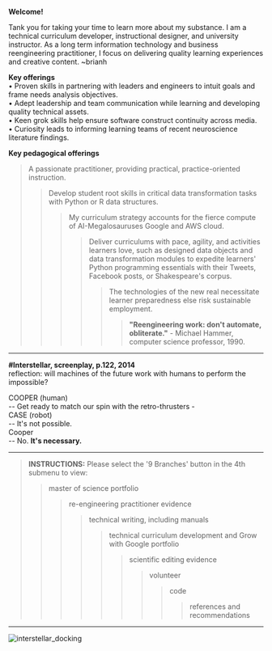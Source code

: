 **Welcome!**

Tank you for taking your time to learn more about my substance. I am a technical curriculum developer, instructional designer, and university instructor. As a long term information technology and business reengineering practitioner, I focus on delivering quality learning experiences and creative content. ~brianh

**Key offerings**  
• Proven skills in partnering with leaders and engineers to intuit goals and frame needs analysis objectives.  
• Adept leadership and team communication while learning and developing quality technical assets.  
• Keen grok skills help ensure software construct continuity across media.  
• Curiosity leads to informing learning teams of recent neuroscience literature findings.   

**Key pedagogical offerings**
>  A passionate practitioner, providing practical, practice-oriented instruction. 
>> Develop student root skills in critical data transformation tasks with Python or R data structures.  
>>> My curriculum strategy accounts for the fierce compute of AI-Megalosauruses Google and AWS cloud.  
>>>> Deliver curriculums with pace, agility, and activities learners love, such as designed data objects and data transformation modules to expedite learners' Python programming essentials with their Tweets, Facebook posts, or Shakespeare's corpus.  
>>>>  
>>>>> The technologies of the new real necessitate learner preparedness else risk sustainable employment.  
>>>>>> **"Reengineering work: don't automate, obliterate."** - Michael Hammer, computer science professor, 1990.  

---------
**#Interstellar, screenplay, p.122, 2014**  
reflection: will machines of the future work with humans to perform the impossible?

COOPER (human)  
-- Get ready to match our spin with the retro-thrusters -  
CASE (robot)    
-- It's not possible.  
Cooper  
-- No. **It's necessary.**  

---------
> **INSTRUCTIONS:** Please select the '9 Branches' button in the 4th submenu to view:  
>> master of science portfolio  
>>> re-engineering practitioner evidence  
>>>> technical writing, including manuals  
>>>>> technical curriculum development and Grow with Google portfolio  
>>>>>> scientific editing evidence  
>>>>>>> volunteer    
>>>>>>>> code  
>>>>>>>>> references and recommendations 
--------------

![interstellar_docking](https://user-images.githubusercontent.com/59778456/200317941-8f81370f-bc52-465b-884f-547688374899.JPG)
